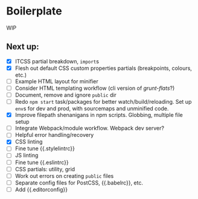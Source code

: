 # Boilerplate
WIP

## Next up:

- [x] ITCSS partial breakdown, `import`s
- [x] Flesh out default CSS custom properties partials (breakpoints, colours, etc.)
- [ ] Example HTML layout for minifier
- [ ] Consider HTML templating workflow (cli version of _grunt-flats_?)
- [ ] Document, remove and ignore `public` dir
- [ ] Redo `npm start` task/packages for better watch/build/reloading. Set up `env`s for dev and prod, with sourcemaps and unminified code.
- [x] Improve filepath shenanigans in npm scripts. Globbing, multiple file setup
- [ ] Integrate Webpack/module workflow. Webpack dev server?
- [ ] Helpful error handling/recovery
- [x] CSS linting
- [ ] Fine tune {{.stylelintrc}}
- [ ] JS linting
- [ ] Fine tune {{.eslintrc}}
- [ ] CSS partials: utility, grid
- [ ] Work out errors on creating `public` files
- [ ] Separate config files for PostCSS, {{.babelrc}}, etc.
- [ ] Add {{.editorconfig}}
